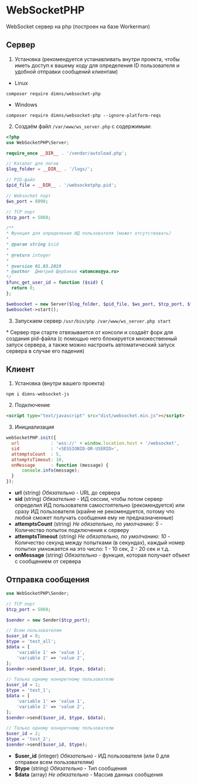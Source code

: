 # WebSocketPHP
WebSocket сервер на php (построен на базе Workerman)

## Сервер
1. Установка (рекомендуется устанавливать внутри проекта, чтобы иметь доступ к вашему коду для определения ID пользователя и удобной отправки сообщений клиентам)
  - Linux
  ```shell
  composer require dimns/websocket-php
```
  - Windows
  ```shell
  composer require dimns/websocket-php --ignore-platform-reqs
```

2. Создаём файл `/var/www/ws_server.php` с содержимым:
  ```php
<?php
use WebSocketPHP\Server;

require_once __DIR__ . '/vendor/autoload.php';

// Каталог для логов
$log_folder = __DIR__ . '/logs/';

// PID-файл
$pid_file = __DIR__ . '/websocketphp.pid';

// Websocket порт
$ws_port = 8090;

// TCP порт
$tcp_port = 5060;

/**
 * Функция для определения ИД пользователя (может отсутствовать)
 *
 * @param string $sid
 *
 * @return integer
 *
 * @version 01.03.2019
 * @author  Дмитрий Щербаков <atomcms@ya.ru>
 */
$func_get_user_id = function ($sid) {
    return 0;
};

$websocket = new Server($log_folder, $pid_file, $ws_port, $tcp_port, $func_get_user_id);
$websocket->start();
```
3. Запускаем сервер `/usr/bin/php /var/www/ws_server.php start`

\* Сервер при старте отвязывается от консоли и создаёт форк для создания pid-файла (с помощью него блокируется множественный запуск сервера, а также можно настроить автоматический запуск сервера в случае его падения)

## Клиент
1. Установка (внутри вашего проекта)
  ```shell
npm i dimns-websocket-js
```
2. Подключение
  ```html
<script type="text/javascript" src="dist/websocket.min.js"></script>
```
3. Инициализация
  ```javascript
webSocketPHP.init({
    url            : 'wss://' + window.location.host + '/websocket',
    sid            : '<SESSIONID-OR-USERID>',
    attemptsCount  : 5,
    attemptsTimeout: 10,
    onMessage      : function (message) {
        console.info(message);
    }
});
```
  - **url** (string) *Обязательно* - URL до сервера
  - **sid** (string) *Обязательно* - ИД сессии, чтобы потом сервер определил ИД пользователя самостоятельно (рекомендуется) или сразу ИД пользователя (крайне не рекомендуется, потому что любой сможет получать сообщения ему не предназначенные)
  - **attemptsCount** (string) *Не обязательно, по умолчанию: 5* - Количество попыток подключения к серверу
  - **attemptsTimeout** (string) *Не обязательно, по умолчанию: 10* - Количество секунд между попытками (в секундах),  каждый номер попытки умножается на это число: 1 - 10 сек, 2 - 20 сек и т.д.
  - **onMessage** (string) *Обязательно* - функция, которая получает объект с сообщением от сервера

## Отправка сообщения
```php
use WebSocketPHP\Sender;

// TCP порт
$tcp_port = 5060;

$sender = new Sender($tcp_port);

// Всем пользователям
$user_id = 0;
$type = 'test_all';
$data = [
    'variable 1' => 'value 1',
    'variable 2' => 'value 2',
];
$sender->send($user_id, $type, $data);

// Только одному конкретному пользователю
$user_id = 1;
$type = 'test_1';
$data = [
    'variable 1' => 'value 1',
    'variable 2' => 'value 2',
];
$sender->send($user_id, $type, $data);

// Только одному конкретному пользователю
$user_id = 2;
$type = 'test_2';
$sender->send($user_id, $type);
```
  - **$user_id** (integer) *Обязательно* - ИД пользователя (или 0 для отправки всем пользователям)
  - **$type** (string) *Обязательно* - Тип сообщения
  - **$data** (array) *Не обязательно* - Массив данных сообщения